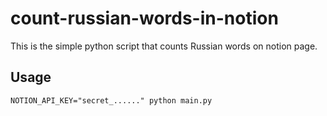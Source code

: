 # count-russian-words-in-notion
This is the simple python script that counts Russian words on notion page.

## Usage
```NOTION_API_KEY="secret_......" python main.py```


